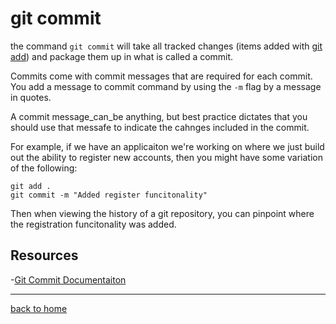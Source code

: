 # git commit 

the command `git commit` will take all tracked changes (items added with [git add](./Add.md)) and package them up in what is called a commit. 

Commits come with commit messages that are required for each commit. You add a message to commit command by using the `-m` flag by a message in quotes. 

A commit message_can_be anything, but best practice dictates that you should use that messafe to indicate the cahnges included in the commit. 

For example, if we have an applicaiton we're working on where we just build out the ability to register new accounts, then you might have some variation of the following: 

```
git add .
git commit -m "Added register funcitonality"
```

Then when viewing the history of a git repository, you can pinpoint where the registration funcitonality was added. 

## Resources 

-[Git Commit Documentaiton](https://git-scm.com/docs/git-commit)

---

[back to home](../README.md)